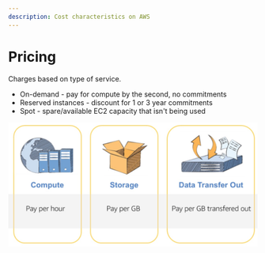 ```yaml
---
description: Cost characteristics on AWS
---
```


# Pricing

Charges based on type of service.

* On-demand - pay for compute by the second, no commitments 
* Reserved instances - discount for 1 or 3 year commitments
* Spot - spare/available EC2 capacity that isn't being used

![](../.gitbook/assets/screen-shot-2019-11-18-at-6.04.28-pm.png)

